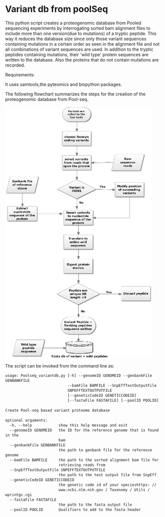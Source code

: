 # Variant db from poolSeq

This python script creates a proteogenomic database from Pooled sequencing experiments by interrogating sorted bam alignment files to include more than one version(due to mutations)
of a tryptic peptide. This way it reduces the database size since only those variant sequences containing mutations in a certain order as seen in the alignment file and not all combinations of variant sequences are used.
In addition to the tryptic peptides containing mutations, their 'wild type' protein sequences are written to the database. Also the proteins that do not contain mutations are recorded.

Requirements:

It uses samtools,the pyteomics and biopython packages.

The following flowchart summarizes the steps for the creation of the proteogenomic database from Pool-seq.


<img src="https://github.com/RigbeGW/poolseq_variantdb/blob/master/variantdbFlowchart.png" width="473" height="811">

The script can be invoked from the command line as:

```
usage: Poolseq_variantdb.py [-h] --genomeID GENOMEID --genbankFile GENBANKFILE
                            --bamFile BAMFILE --SnpEffTextOutputFile
                            SNPEFFTEXTOUTPUTFILE
                            [--geneticCodeID GENETICCODEID]
                            [--fastaFile FASTAFILE] [--poolID POOLID]

Create Pool-seq based variant proteome database

optional arguments:
  -h, --help            show this help message and exit
  --genomeID GENOMEID   the ID for the reference genome that is found in the
                        bam
  --genbankFile GENBANKFILE
                        the path to genbank file for the reference genome
  --bamFile BAMFILE     the path to the sorted alignment bam file for
                        retrieving reads from
  --SnpEffTextOutputFile SNPEFFTEXTOUTPUTFILE
                        the path to the text output file from SnpEff
  --geneticCodeID GENETICCODEID
                        the genetic code id of your specieshttps: //
                        www.ncbi.nlm.nih.gov / Taxonomy / Utils / wprintgc.cgi
  --fastaFile FASTAFILE
                        the path to the fasta output file
  --poolID POOLID       Qualifiers to add to the fasta header

```
